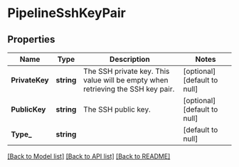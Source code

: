 # PipelineSshKeyPair

## Properties
Name | Type | Description | Notes
------------ | ------------- | ------------- | -------------
**PrivateKey** | **string** | The SSH private key. This value will be empty when retrieving the SSH key pair. | [optional] [default to null]
**PublicKey** | **string** | The SSH public key. | [optional] [default to null]
**Type_** | **string** |  | [default to null]

[[Back to Model list]](../README.md#documentation-for-models) [[Back to API list]](../README.md#documentation-for-api-endpoints) [[Back to README]](../README.md)

